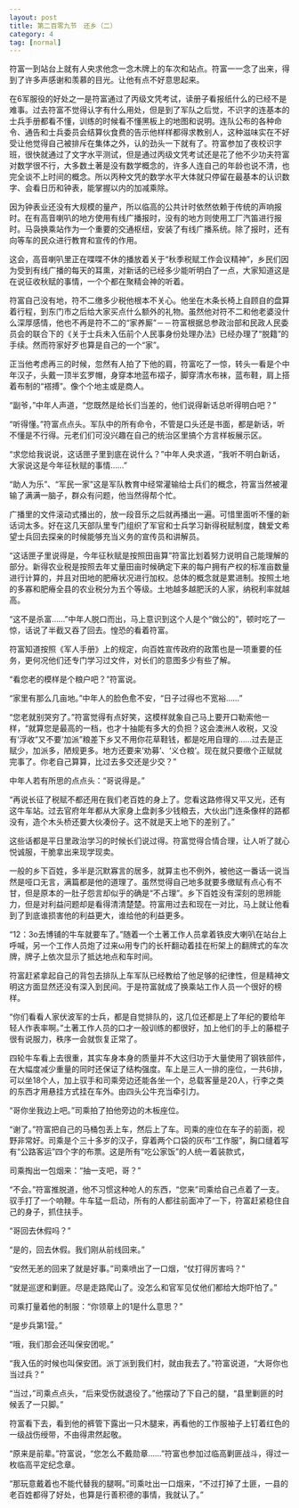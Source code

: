 ```yaml
---
layout: post
title: 第二百零九节　还乡（二）
category: 4
tag: [normal]
---
```


符富一到站台上就有人央求他念一念木牌上的车次和站点。符富一一念了出来，得到了许多声感谢和羡慕的目光。让他有点不好意思起来。

在6军服役的好处之一是符富通过了丙级文凭考试，读册子看报纸什么的已经不是难事。过去符富不觉得认字有什么用处，但是到了军队之后觉，不识字的连基本的士兵手册都看不懂，训练的时候看不懂黑板上的地图和说明。连队公布的各种命令、通告和士兵委员会结算伙食费的告示他样样都得求教别人，这种滋味实在不好受让他觉得自己被排斥在集体之外，认的劲头一下就有了。符富参加了夜校识字班，很快就通过了文字水平测试，但是通过丙级文凭考试还是花了他不少功夫符富对数学很不行，大多数土著是没有数学概念的，许多人连自己的年龄也说不清，也完全谈不上时间的概念。所以丙种文凭的数学水平大体就只停留在最基本的认识数字、会看日历和钟表，能掌握以内的加减乘除。

因为钟表业还没有大规模的量产，所以临高的公共计时依然依赖于传统的声响报时。在有高音喇叭的地方使用有线广播报时，没有的地方则使用工厂汽笛进行报时。马袅换乘站作为一个重要的交通枢纽，安装了有线广播系统。除了报时，还有向等车的民众进行教育和宣传的作用。

这会，高音喇叭里正在喋喋不休的播放着关于“秋季税赋工作会议精神”，乡民们因为受到有线广播的每天的耳熏，对新话的已经多少能听明白了一点，大家知道这是在说征收秋赋的事情，一个个都在聚精会神的听着。

符富自己没有地，符不二缴多少税他根本不关心。他坐在木条长椅上自顾自的盘算着行程，到东门市之后给大家买点什么额外的礼物。虽然他对符不二和他老婆没什么深厚感情，他也不再是符不二的“家养厮”－－符富根据总参政治部和民政人民委员会的联合下的《关于士兵未入伍前个人民事身份处理办法》已经办理了“脱籍”的手续。然而符家好歹也算是自己的一个“家”。

正当他考虑再三的时候，忽然有人拍了下他的肩，符富吃了一惊，转头一看是个中年汉子，头戴一顶半玄罗帽，身穿本地蓝布褶子，脚穿清水布袜，蓝布鞋，肩上搭着布制的“褡搏”。像个个地主或是商人。

“副爷，”中年人声道，“您既然是给长们当差的，他们说得新话总听得明白吧？”

“听得懂。”符富点点头。军队中的所有命令，不管是口头还是书面，都是新话，听不懂是不行得。元老们们可没兴趣在自己的统治区里搞个方言样板展示区。

“求您给我说说，这话匣子里到底在说什么？”中年人央求道，“我听不明白新话，大家说这是今年征秋赋的事情……”

“助人为乐”、“军民一家”这是军队教育中经常灌输给士兵们的概念，符富当然被灌输了满满一脑子，群众有问题，他当然得帮个忙。

广播里的文件滚动式播出的，放一段音乐之后就再播出一遍。可惜里面听不懂的新话词太多。好在这几天部队里专门组织了军官和士兵学习新得税赋制度，魏爱文希望士兵回去探亲的时候能够充当义务的宣传员和讲解员。

“这话匣子里说得是，今年征秋赋是按照田亩算”符富比划着努力说明自己能理解的部分。新得农业税是按照去年丈量田亩时候确定下来的每户拥有产权的标准亩数量进行计算的，并且对田地的肥瘠状况进行加权。总体的概念就是累进制。按照土地的多寡和肥瘠全县的农业税分为五个等级。土地越多越肥沃的人家，纳税利率就越高。

“这不是杀富……”中年人脱口而出，马上意识到这个人是个“做公的”，顿时吃了一惊，话说了半截又吞了回去。惶恐的看着符富。

符富知道按照《军人手册》上的规定，向百姓宣传政府的政策也是一项重要的任务，更何况他们还专门学习过文件，对长们的意图多少有些了解。

“看您老的模样是个粮户吧？”符富说。

“家里有那么几亩地。”中年人的脸色愈不安，“日子过得也不宽裕……”

“您老就别哭穷了。”符富觉得有点好笑，这模样就象自己马上要开口勒索他一样，“就算您是最高的一档，也才十抽能有多大的负担？这会澳洲人收税，又没有‘浮收”又不要‘加派”粮差下乡又不用你花草鞋钱，都是吃用自理的……过去是正赋少，加派多，陋规更多。地方还要来‘劝募’、‘义仓粮’。现在就只要缴个正赋就完事了。你老自己算算，比过去多交还是少交？”

中年人若有所思的点点头：“哥说得是。”

“再说长征了税赋不都还用在我们老百姓的身上了。您看这路修得又平又光，还有这牛车站。过去官府年年都从大家身上盘剥多少钱粮去，大伙出门连条像样的路都没有，造个木头桥还要大伙凑份子。这不就是天上地下的差别了。”

这些话都是平日里政治学习的时候长们说过得。符富觉得合情合理，让人听了就心悦诚服，干脆拿出来现学现卖。

一般的乡下百姓，多半是沉默寡言的居多，就算主也不例外，被他这一番话一说当然是哑口无言，满篇都是他的道理了。虽然觉得自己地多就要多缴赋有点心有不甘，但是原本的一肚子怨言却似乎的确是“不占理”。乡下百姓没有深刻的思辨能力，但是对利益问题却是看得清清楚楚。符富用过去和现在一对比，马上就让他看到了到底谁损害他的利益更大，谁给他的利益更多。

“12：3o去博铺的牛车就要车了。”随着一个土著工作人员拿着铁皮大喇叭在站台上呼喊，另一个工作人员炮了过来ω用专门的长杆翻动着挂在桁架上的翻牌式的车次牌，牌子上依次显示了抵达地点和车时间。

符富赶紧拿起自己的背包去排队上车军队已经教给了他足够的纪律性，但是精神文明这方面显然还没有深入到民间。于是符富就成了换乘站工作人员一个很好的榜样。

“你们看看人家伏波军的士兵，都是自觉排队的，这几位还都是上了年纪的要给年轻人作表率啊。”土著工作人员的口才一般训练的都很好，加上他们的手上的藤棍子很有说服力，秩序一会就恢复正常了。

四轮牛车看上去很重，其实车身本身的质量并不大这归功于大量使用了钢铁部件，在大幅度减少重量的同时还保证了结构强度。车上是三人一排的座位，一共6排，可以坐18个人，加上驭手和司乘旁边还能各坐一个，总载客量是20人，行李之类的东西才用悬挂方式挂在车外。由四头公牛充当牵引力。

“哥你坐我边上吧。”司乘拍了拍他旁边的木板座位。

“谢了。”符富把自己的马桶包丢上车，然后上了车。司乘的座位在车子的前面，视野非常好。司乘是个三十多岁的汉子，穿着两个口袋的灰布“工作服”，胸口缝着写有“公路客运”四个字的布票。这是所有“吃公家饭”的人统一着装款式，

司乘掏出一包烟来：“抽一支吧，哥？”

“不会。”符富推脱道，他不习惯这种呛人的东西，“您来”司乘给自己点着了一支。驭手打了一个响鞭。牛车猛一启动，所有的人都往前面冲了一下，符富赶紧稳住自己的身子，抓住扶手。

“哥回去休假吗？”

“是的，回去休假。我们刚从前线回来。”

“安然无恙的回来了就是好事。”司乘喷出了一口烟，“仗打得厉害吗？”

“就是巡逻和剿匪。尽是走路爬山了。没怎么和官军见仗他们都给大炮吓怕了。”

司乘打量着他的制服：“你领章上的1是什么意思？”

“是步兵第1营。”

“哦，我们那会还叫保安团呢。”

“我入伍的时候也叫保安团。派丁派到我们村，就由我去了。”符富说道，“大哥你也当过兵？”

“当过，”司乘点点头，“后来受伤就退役了。”他摆动了下自己的腿，“县里剿匪的时候丢了一只脚。”

符富看下去，看到他的裤管下露出一只木腿来，再看他的工作服袖子上钉着红色的一级战伤绶带，不由得肃然起敬。

“原来是前辈。”符富说，“您怎么不戴勋章……”符富也参加过临高剿匪战斗，得过一枚临高平定纪念章。

“那玩意戴着也不能代替我的腿啊。”司乘吐出一口烟来，“不过打掉了土匪，一县的老百姓都得了好处，也算是行善积德的事情，我就认了。”